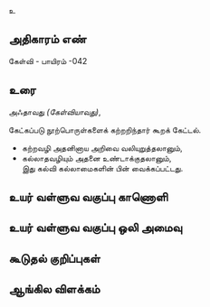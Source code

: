 உ


## அதிகாரம் எண்

கேள்வி - பாயிரம் -042

## உரை

அஃதாவது _(கேள்வியாவது)_,  

கேட்கப்படு நூற்பொருள்களைக் கற்றறிந்தார் கூறக் கேட்டல்.
* கற்றவழி அதனினாய அறிவை வலியுறுத்தலானும்,  
* கல்லாதவழியும் அதனை உண்டாக்குதலானும்,  
இது கல்வி கல்லாமைகளின் பின் வைக்கப்பட்டது.


## உயர் வள்ளுவ வகுப்பு காணொளி


## உயர் வள்ளுவ வகுப்பு ஒலி அமைவு 


## கூடுதல் குறிப்புகள்


## ஆங்கில விளக்கம்

